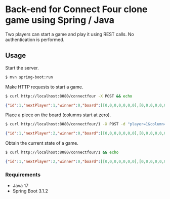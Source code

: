 # Back-end for Connect Four clone game using Spring / Java

Two players can start a game and play it using REST calls. No authentication is performed.

## Usage

Start the server.

```bash
$ mvn spring-boot:run
```

Make HTTP requests to start a game.

```bash
$ curl http://localhost:8080/connectfour -X POST && echo
```
```json
{"id":1,"nextPlayer":1,"winner":0,"board":[[0,0,0,0,0,0,0],[0,0,0,0,0,0,0],[0,0,0,0,0,0,0],[0,0,0,0,0,0,0],[0,0,0,0,0,0,0],[0,0,0,0,0,0,0]]}
```

Place a piece on the board (columns start at zero).

```bash
$ curl http://localhost:8080/connectfour/1 -X POST -d "player=1&column=0" && echo
```
```json
{"id":1,"nextPlayer":2,"winner":0,"board":[[0,0,0,0,0,0,0],[0,0,0,0,0,0,0],[0,0,0,0,0,0,0],[0,0,0,0,0,0,0],[0,0,0,0,0,0,0],[1,0,0,0,0,0,0]]}
```

Obtain the current state of a game.

```bash
$ curl http://localhost:8080/connectfour/1 && echo
```
```json
{"id":1,"nextPlayer":2,"winner":0,"board":[[0,0,0,0,0,0,0],[0,0,0,0,0,0,0],[0,0,0,0,0,0,0],[0,0,0,0,0,0,0],[0,0,0,0,0,0,0],[1,0,0,0,0,0,0]]}
```

### Requirements

- Java 17
- Spring Boot 3.1.2